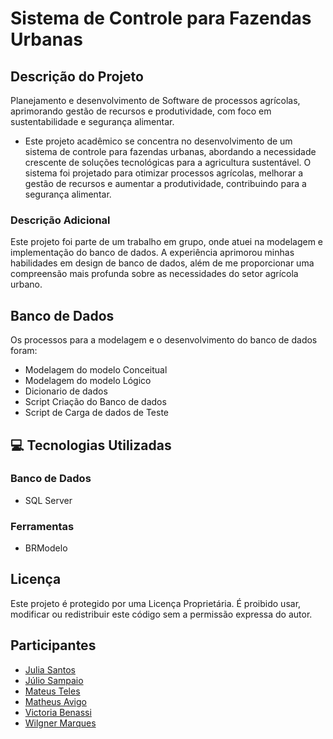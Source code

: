 # Sistema de Controle para Fazendas Urbanas 

## Descrição do Projeto
    
Planejamento e desenvolvimento de Software de processos agrícolas, aprimorando gestão de recursos e produtividade, com foco em sustentabilidade e segurança alimentar.
 
- Este projeto acadêmico se concentra no desenvolvimento de um sistema de controle para fazendas urbanas, abordando a necessidade crescente de soluções tecnológicas para a agricultura sustentável. O sistema foi projetado para otimizar processos agrícolas, melhorar a gestão de recursos e aumentar a produtividade, contribuindo para a segurança alimentar. 

### Descrição Adicional

Este projeto foi parte de um trabalho em grupo, onde atuei na modelagem e implementação do banco de dados.
A experiência aprimorou minhas habilidades em design de banco de dados, além de me proporcionar uma compreensão mais profunda sobre as necessidades do setor agrícola urbano.

## Banco de Dados 

Os processos para a modelagem e o desenvolvimento do banco de dados foram:

- Modelagem do modelo Conceitual
- Modelagem do modelo Lógico
- Dicionario de dados
- Script Criação do Banco de dados
- Script de Carga de dados de Teste

## 💻 Tecnologias Utilizadas

### Banco de Dados
- SQL Server

### Ferramentas
- BRModelo

## Licença
Este projeto é protegido por uma Licença Proprietária. É proibido usar, modificar ou redistribuir este código sem a permissão expressa do autor.

## Participantes
- [Julia Santos]()
- [Júlio Sampaio]()
- [Mateus Teles]()
- [Matheus Avigo]()
- [Victoria Benassi](https://github.com/victoriaBenassi)
- [Wilgner Marques]()

